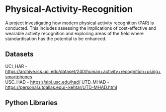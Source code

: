 # Physical-Activity-Recognition
A project investigating how modern physical activity recognition (PAR) is conducted. This includes assessing the implications of cost-effective and wearable activity recognition and exploring areas of the field where standardisation has the potential to be enhanced. 
## Datasets
UCI_HAR - https://archive.ics.uci.edu/dataset/240/human+activity+recognition+using+smartphones <br />
USC_HAD - https://sipi.usc.edu/had/
UTD_MHAD - https://personal.utdallas.edu/~kehtar/UTD-MHAD.html
## Python Libraries
